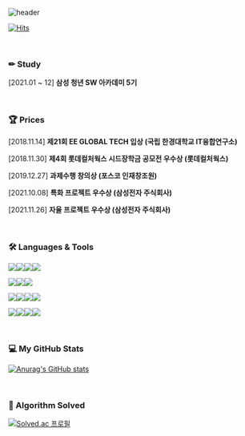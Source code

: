 ![header](https://capsule-render.vercel.app/api?type=waving&color=auto&height=250&section=header&text=Huny77&fontSize=80&fontAlign=70)

[![Hits](https://hits.seeyoufarm.com/api/count/incr/badge.svg?url=https%3A%2F%2Fgithub.com%2Fhuny77&count_bg=%233D46C8&title_bg=%23555555&icon=microsoftedge.svg&icon_color=%23E7E7E7&title=visitor&edge_flat=false)](https://hits.seeyoufarm.com)

<br>

### ✏ Study

[2021.01 ~ 12] **삼성 청년 SW 아카데미 5기**

<br>

### 🏆 Prices

[2018.11.14] **제21회 EE GLOBAL TECH 입상 (국립 한경대학교 IT융합연구소)**

[2018.11.30] **제4회 롯데컬처웍스 시드장학금 공모전 우수상 (롯데컬처웍스)**

[2019.12.27] **과제수행 창의상 (포스코 인재창조원)**

[2021.10.08] **특화 프로젝트 우수상 (삼성전자 주식회사)**

[2021.11.26] **자율 프로젝트 우수상 (삼성전자 주식회사)**

<br>

### 🛠 Languages & Tools

<img src="https://img.shields.io/badge/Python-3776AB?style=for-the-badge&logo=python&logoColor=white"><img src="https://img.shields.io/badge/Django-092E20?style=for-the-badge&logo=django&logoColor=white"><img src="https://img.shields.io/badge/Numpy-013243?style=for-the-badge&logo=numpy&logoColor=white"><img src="https://img.shields.io/badge/Pandas-150458?style=for-the-badge&logo=pandas&logoColor=white">

<img src="https://img.shields.io/badge/JavaScript-F7DF1E?style=for-the-badge&logo=JavaScript&logoColor=black"><img src="https://img.shields.io/badge/Vue.js-4FC08D?style=for-the-badge&logo=vue.js&logoColor=black"><img src="https://img.shields.io/badge/REACT.JS-61DAFB?style=for-the-badge&logo=react&logoColor=black">

<img src="https://img.shields.io/badge/HTML5-E34F26?style=for-the-badge&logo=html5&logoColor=white"><img src="https://img.shields.io/badge/CSS3-1572B6?style=for-the-badge&logo=CSS3&logoColor=white"><img src="https://img.shields.io/badge/sass-CC6699?style=for-the-badge&logo=sass&logoColor=white"><img src="https://img.shields.io/badge/mysql-4479A1?style=for-the-badge&logo=mysql&logoColor=black">

<img src="https://img.shields.io/badge/jira-0052CC?style=for-the-badge&logo=jirasoftware&logoColor=white"><img src="https://img.shields.io/badge/github-181717?style=for-the-badge&logo=github&logoColor=white"><img src="https://img.shields.io/badge/gitlab-FCA121?style=for-the-badge&logo=gitlab&logoColor=white"><img src="https://img.shields.io/badge/figma-F24E1E?style=for-the-badge&logo=figma&logoColor=white">

<br>

### 💻 My GitHub Stats

[![Anurag's GitHub stats](https://github-readme-stats.vercel.app/api?username=huny77)](https://github.com/anuraghazra/github-readme-stats)

<br>

### 📔 Algorithm Solved

[![Solved.ac
프로필](http://mazassumnida.wtf/api/v2/generate_badge?boj=hanjoi77)](https://solved.ac/hanjoi77)

